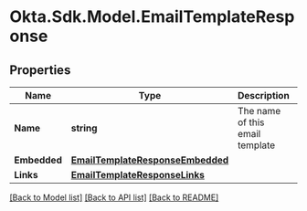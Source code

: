 # Okta.Sdk.Model.EmailTemplateResponse

## Properties

Name | Type | Description | Notes
------------ | ------------- | ------------- | -------------
**Name** | **string** | The name of this email template | [optional] [readonly] 
**Embedded** | [**EmailTemplateResponseEmbedded**](EmailTemplateResponseEmbedded.md) |  | [optional] 
**Links** | [**EmailTemplateResponseLinks**](EmailTemplateResponseLinks.md) |  | [optional] 

[[Back to Model list]](../README.md#documentation-for-models) [[Back to API list]](../README.md#documentation-for-api-endpoints) [[Back to README]](../README.md)

